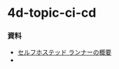 # 4d-topic-ci-cd


### 資料

* [セルフホステッド ランナーの概要](https://docs.github.com/ja/actions/hosting-your-own-runners/managing-self-hosted-runners/about-self-hosted-runners)
* 
